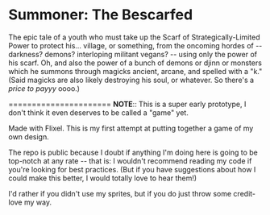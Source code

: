 Summoner: The Bescarfed
======================
The epic tale of a youth who must take up the Scarf of Strategically-Limited Power to protect his... village, or something, from the oncoming hordes of -- darkness? demons? interloping militant vegans? -- using only the power of his scarf. Oh, and also the power of a bunch of demons or djinn or monsters which he summons through magicks ancient, arcane, and spelled with a "k." (Said magicks are also likely destroying his soul, or whatever. So there's a *price to payyy* oooo.)

======================
**NOTE**:: This is a super early prototype, I don't think it even deserves to be called a "game" yet.

Made with Flixel. This is my first attempt at putting together a game of my own design.

The repo is public because I doubt if anything I'm doing here is going to be top-notch at any rate -- that is: I wouldn't recommend reading my code if you're looking for best practices. (But if you have suggestions about how I could make this better, I would totally love to hear them!)

I'd rather if you didn't use my sprites, but if you do just throw some credit-love my way.
